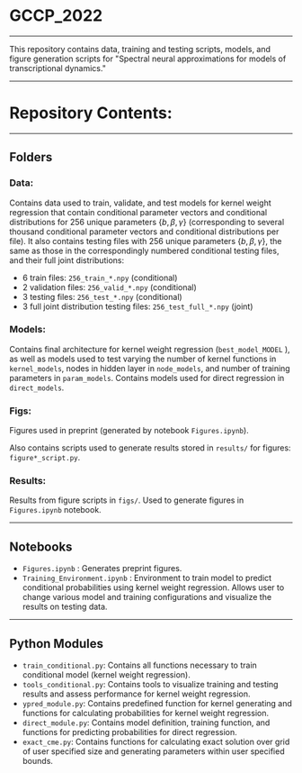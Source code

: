 <!-- #region -->
# GCCP_2022


----------


This repository contains data, training and testing scripts, models, and figure generation scripts for  "Spectral neural approximations for models of transcriptional dynamics." 

-------

# Repository Contents: 
-----
## Folders

### Data:

Contains data used to train, validate, and test models for kernel weight regression that contain conditional parameter vectors and conditional distributions for 256 unique parameters {${b,\beta,\gamma}$} (corresponding to several thousand conditional parameter vectors and conditional distributions per file). It also contains testing files with 256 unique parameters {${b,\beta,\gamma}$}, the same as those in the correspondingly numbered conditional testing files, and their full joint distributions: 
* 6 train files: <code>256_train_*.npy</code>   (conditional)
* 2 validation files: <code>256_valid_*.npy</code>    (conditional)
* 3 testing files: <code>256_test_*.npy</code>    (conditional)
* 3 full joint distribution testing files: <code>256_test_full_*.npy</code>    (joint)


### Models:

Contains final architecture for kernel weight regression (<code>best_model_MODEL</code> ), as well as models used to test varying the number of kernel functions in <code>kernel_models</code>, nodes in hidden layer in <code>node_models</code>, and number of training parameters in <code>param_models</code>. Contains models used for direct regression in <code>direct_models</code>. 
    
    
### Figs:

Figures used in preprint (generated by notebook <code>Figures.ipynb</code>).

Also contains scripts used to generate results stored in <code>results/</code> for figures: <code>figure*_script.py</code>.

### Results:
Results from figure scripts in <code>figs/</code>. Used to generate figures in <code>Figures.ipynb</code> notebook. 

 -----
## Notebooks

* <code>Figures.ipynb</code> : Generates preprint figures.
* <code>Training_Environment.ipynb</code> : Environment to train model to predict conditional probabilities using kernel weight regression. Allows user to change various model and training configurations and visualize the results on testing data.

----- 
## Python Modules

* <code>train_conditional.py</code>: Contains all functions necessary to train conditional model (kernel weight regression).
* <code>tools_conditional.py</code>: Contains tools to visualize training and testing results and assess performance for kernel weight regression.
* <code>ypred_module.py</code>: Contains predefined function for kernel generating and functions for calculating probabilities for kernel weight regression.
* <code>direct_module.py</code>: Contains model definition, training function, and functions for predicting probabilities for direct regression.
* <code>exact_cme.py</code>: Contains functions for calculating exact solution over grid of user specified size and generating parameters within user specified bounds.
<!-- #endregion -->
